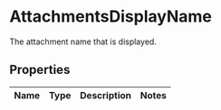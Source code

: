 

# AttachmentsDisplayName

The attachment name that is displayed.

## Properties

| Name | Type | Description | Notes |
|------------ | ------------- | ------------- | -------------|



